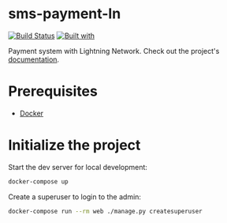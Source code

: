 # sms-payment-ln

[![Build Status](https://travis-ci.org/y-martinez/sms-payment-ln.svg?branch=master)](https://travis-ci.org/y-martinez/sms-payment-ln)
[![Built with](https://img.shields.io/badge/Built_with-Cookiecutter_Django_Rest-F7B633.svg)](https://github.com/agconti/cookiecutter-django-rest)

Payment system with Lightning Network. Check out the project's [documentation](http://y-martinez.github.io/sms-payment-ln/).

# Prerequisites

- [Docker](https://docs.docker.com/docker-for-mac/install/)

# Initialize the project

Start the dev server for local development:

```bash
docker-compose up
```

Create a superuser to login to the admin:

```bash
docker-compose run --rm web ./manage.py createsuperuser
```
